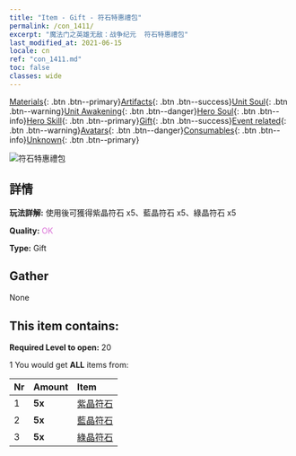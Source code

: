 ```yaml
---
title: "Item - Gift - 符石特惠禮包"
permalink: /con_1411/
excerpt: "魔法门之英雄无敌：战争纪元  符石特惠禮包"
last_modified_at: 2021-06-15
locale: cn
ref: "con_1411.md"
toc: false
classes: wide
---
```

 [Materials](/ItemsCN/){: .btn .btn--primary}[Artifacts](/ItemsCN/Artifacts/){: .btn .btn--success}[Unit Soul](/ItemsCN/UnitSoul/){: .btn .btn--warning}[Unit Awakening](/ItemsCN/UnitAwakening/){: .btn .btn--danger}[Hero Soul](/ItemsCN/HeroSoul/){: .btn .btn--info}[Hero Skill](/ItemsCN/HeroSkill/){: .btn .btn--primary}[Gift](/ItemsCN/Gift/){: .btn .btn--success}[Event related](/ItemsCN/Events/){: .btn .btn--warning}[Avatars](/ItemsCN/Avatars/){: .btn .btn--danger}[Consumables](/ItemsCN/Consumables/){: .btn .btn--info}[Unknown](/ItemsCN/Unknown/){: .btn .btn--primary}

 ![符石特惠禮包](/images/t/i_907025.png)

## 詳情
 **玩法詳解:** 使用後可獲得紫晶符石 x5、藍晶符石 x5、綠晶符石 x5

 **Quality:** <span style="color: #DA70D6">OK</span>

 **Type:** Gift

## Gather

  None

## This item contains:

 **Required Level to open:** 20

 1 You would get **ALL** items  from:

  | Nr | Amount |     Item    |
  |:---|:-------|:------------|
  | 1 |  **5x** | [紫晶符石](/cn/Items/con_720/) |  | 
  | 2 |  **5x** | [藍晶符石](/cn/Items/con_716/) |  | 
  | 3 |  **5x** | [綠晶符石](/cn/Items/con_711/) |  | 
